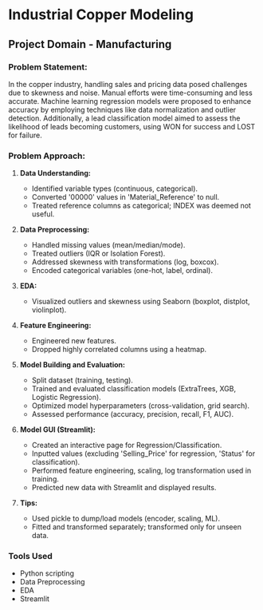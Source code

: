 # Industrial Copper Modeling

## Project Domain - Manufacturing

### Problem Statement:
In the copper industry, handling sales and pricing data posed challenges due to skewness and noise. Manual efforts were time-consuming and less accurate. Machine learning regression models were proposed to enhance accuracy by employing techniques like data normalization and outlier detection. Additionally, a lead classification model aimed to assess the likelihood of leads becoming customers, using WON for success and LOST for failure.

### Problem Approach:

1) **Data Understanding:**
   - Identified variable types (continuous, categorical).
   - Converted '00000' values in 'Material_Reference' to null.
   - Treated reference columns as categorical; INDEX was deemed not useful.

2) **Data Preprocessing:**
   - Handled missing values (mean/median/mode).
   - Treated outliers (IQR or Isolation Forest).
   - Addressed skewness with transformations (log, boxcox).
   - Encoded categorical variables (one-hot, label, ordinal).

3) **EDA:**
   - Visualized outliers and skewness using Seaborn (boxplot, distplot, violinplot).

4) **Feature Engineering:**
   - Engineered new features.
   - Dropped highly correlated columns using a heatmap.

5) **Model Building and Evaluation:**
   - Split dataset (training, testing).
   - Trained and evaluated classification models (ExtraTrees, XGB, Logistic Regression).
   - Optimized model hyperparameters (cross-validation, grid search).
   - Assessed performance (accuracy, precision, recall, F1, AUC).

6) **Model GUI (Streamlit):**
   - Created an interactive page for Regression/Classification.
   - Inputted values (excluding 'Selling_Price' for regression, 'Status' for classification).
   - Performed feature engineering, scaling, log transformation used in training.
   - Predicted new data with Streamlit and displayed results.

7) **Tips:**
   - Used pickle to dump/load models (encoder, scaling, ML).
   - Fitted and transformed separately; transformed only for unseen data.

### Tools Used
- Python scripting
- Data Preprocessing
- EDA
- Streamlit
